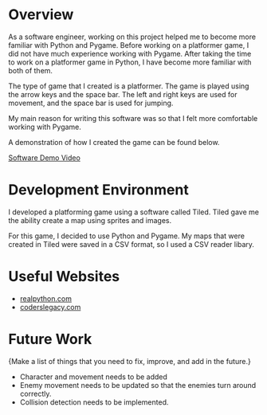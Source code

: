 # Overview

As a software engineer, working on this project helped me to become more familiar with Python and Pygame. Before working on a 
platformer game, I did not have much experience working with Pygame. After taking the time to work on a platformer game in
Python, I have become more familiar with both of them.

The type of game that I created is a platformer. The game is played using the arrow keys and the space bar. The left and right keys are used for movement, and the space bar is used for jumping.

My main reason for writing this software was so that I felt more comfortable working with Pygame.

A demonstration of how I created the game can be found below.

[Software Demo Video](http://youtube.link.goes.here)

# Development Environment

I developed a platforming game using a software called Tiled. Tiled gave me the ability create a map using sprites and images.

For this game, I decided to use Python and Pygame. My maps that were created in Tiled were saved in a CSV format, so I used a CSV reader libary.

# Useful Websites

* [realpython.com](https://realpython.com/pygame-a-primer/)
* [coderslegacy.com](https://coderslegacy.com/python/python-pygame-tutorial/)

# Future Work

{Make a list of things that you need to fix, improve, and add in the future.}
* Character and movement needs to be added
* Enemy movement needs to be updated so that the enemies turn around correctly.
* Collision detection needs to be implemented.
